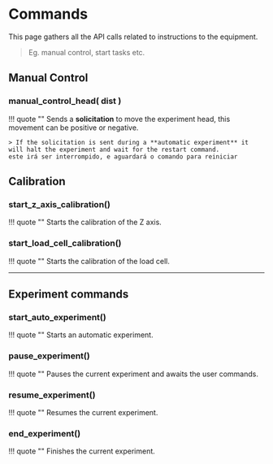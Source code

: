 <!--
 Copyright (C) 2023 Hefestus
 
 This file is part of Bolinho.
 
 Bolinho is free software: you can redistribute it and/or modify
 it under the terms of the GNU General Public License as published by
 the Free Software Foundation, either version 3 of the License, or
 (at your option) any later version.
 
 Bolinho is distributed in the hope that it will be useful,
 but WITHOUT ANY WARRANTY; without even the implied warranty of
 MERCHANTABILITY or FITNESS FOR A PARTICULAR PURPOSE.  See the
 GNU General Public License for more details.
 
 You should have received a copy of the GNU General Public License
 along with Bolinho.  If not, see <http://www.gnu.org/licenses/>.
-->

# Commands

This page gathers all the API calls related to instructions to the equipment.

> Eg. manual control, start tasks etc.

## Manual Control

### manual_control_head( dist )

!!! quote ""
    Sends a **solicitation** to move the experiment head, this movement can be positive or negative.

    > If the solicitation is sent during a **automatic experiment** it will halt the experiment and wait for the restart command.
    este irá ser interrompido, e aguardará o comando para reiniciar

## Calibration

### start_z_axis_calibration()

!!! quote ""
    Starts the calibration of the Z axis.

### start_load_cell_calibration()

!!! quote ""
    Starts the calibration of the load cell.
___

## Experiment commands

### start_auto_experiment()

!!! quote ""
    Starts an automatic experiment.

### pause_experiment()

!!! quote ""
    Pauses the current experiment and awaits the user commands.


### resume_experiment()

!!! quote ""
    Resumes the current experiment.

### end_experiment()

!!! quote ""
    Finishes the current experiment.